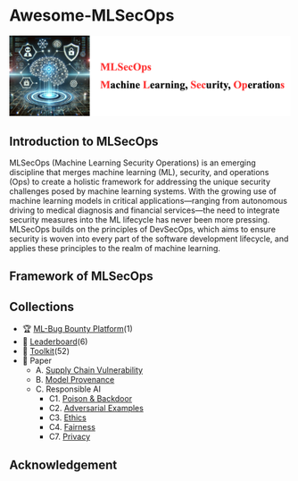 # Awesome-MLSecOps

[<img src="figure/Title.png" alt="Awesome-LM-SSP" width="800" height="auto" class="center">](.)

## Introduction to MLSecOps

MLSecOps (Machine Learning Security Operations) is an emerging discipline that merges machine learning (ML), security, and operations (Ops) to create a holistic framework for addressing the unique security challenges posed by machine learning systems. With the growing use of machine learning models in critical applications—ranging from autonomous driving to medical diagnosis and financial services—the need to integrate security measures into the ML lifecycle has never been more pressing. MLSecOps builds on the principles of DevSecOps, which aims to ensure security is woven into every part of the software development lifecycle, and applies these principles to the realm of machine learning.

## Framework of MLSecOps

## Collections
- 🏆 [ML-Bug Bounty Platform](resource/ML-Bug-Bounty-Platform.md)(1)
- 🏅 [Leaderboard](resource/leaderboard.md)(6)
- 🧰 [Toolkit](resource/toolkit.md)(52)
- 📄 Paper 
  - A. [Supply Chain Vulnerability](resource/supply_chain_vul.md)
  - B. [Model Provenance](resource/model_provenance.md)
  - C. Responsible AI
    - C1. [Poison & Backdoor](resource/poison_backdoor.md)
    - C2. [Adversarial Examples](resource/adversarial_examples.md)
    - C3. [Ethics](resource/ethics.md)
    - C4. [Fairness](resource/fairness.md)
    - C7. [Privacy](resource/privacy.md)

## Acknowledgement

  
